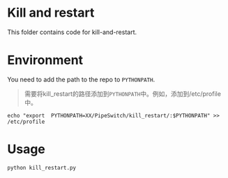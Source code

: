 # Kill and restart
This folder contains code for kill-and-restart.

# Environment
You need to add the path to the repo to `PYTHONPATH`.
> 需要将kill_restart的路径添加到```PYTHONPATH```中。例如，添加到/etc/profile 中。
```shell
echo "export  PYTHONPATH=XX/PipeSwitch/kill_restart/:$PYTHONPATH" >> /etc/profile
```
# Usage
```
python kill_restart.py
```